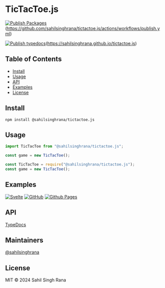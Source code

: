 # TicTacToe.js

[![Publish Packages](https://github.com/sahilsinghrana/tictactoe.js/actions/workflows/publishPackages.yml/badge.svg?event=release)](https://github.com/sahilsinghrana/tictactoe.js/actions/workflows/publishPackages.yml)(https://github.com/sahilsinghrana/tictactoe.js/actions/workflows/publish.yml)

[![Publish typedocs](https://github.com/sahilsinghrana/tictactoe.js/actions/workflows/publishDocs.yml/badge.svg)](https://github.com/sahilsinghrana/tictactoe.js/actions/workflows/publishDocs.yml)(https://sahilsinghrana.github.io/tictactoe.js)

## Table of Contents

- [Install](#install)
- [Usage](#usage)
- [API](#api)
- [Examples](#examples)
- [License](#license)

## Install

```
npm install @sahilsinghrana/tictactoe.js
```

## Usage

```javascript
import TicTacToe from "@sahilsinghrana/tictactoe.js";

const game = new TicTacToe();
```

```javascript
const TicTacToe = require("@sahilsinghrana/tictactoe.js");
const game = new TicTacToe();
```

## Examples

[![Svelte](https://img.shields.io/badge/svelte-%23f1413d.svg?style=for-the-badge&logo=svelte&logoColor=white)](https://svelte.dev/) [![GitHub](https://img.shields.io/badge/github-%23121011.svg?style=for-the-badge&logo=github&logoColor=white)](https://github.com/sahilsinghrana/tictactoeSvelte)
[![Github Pages](https://img.shields.io/badge/github%20pages-121013?style=for-the-badge&logo=github&logoColor=white)](https://sahilsinghrana.github.io/tictactoeSvelte/)

## API

[TypeDocs](https://sahilsinghrana.github.io/tictactoe.js)

## Maintainers

[@sahilsinghrana](https://github.com/sahilsinghrana)

## License

MIT © 2024 Sahil Singh Rana

